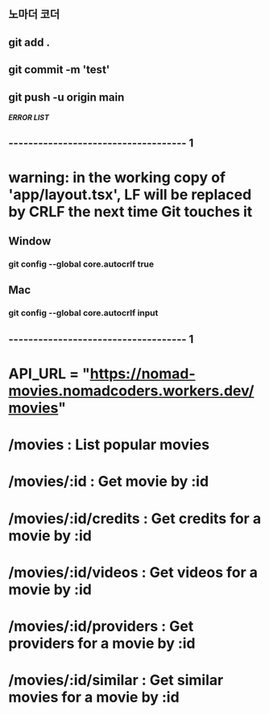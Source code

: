 ## 노마더 코더


## git add .
## git commit -m 'test'
## git push -u origin main


##### ERROR LIST
## ------------------------------------ 1
# warning: in the working copy of 'app/layout.tsx', LF will be replaced by CRLF the next time Git touches it

## Window
### git config --global core.autocrlf true

## Mac
### git config --global core.autocrlf input
## ------------------------------------ 1


# API_URL = "https://nomad-movies.nomadcoders.workers.dev/movies"
# /movies : List popular movies
# /movies/:id : Get movie by :id
# /movies/:id/credits : Get credits for a movie by :id
# /movies/:id/videos : Get videos for a movie by :id
# /movies/:id/providers : Get providers for a movie by :id
# /movies/:id/similar : Get similar movies for a movie by :id

